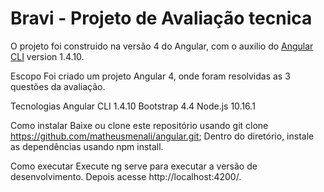 # Bravi - Projeto de Avaliação tecnica

O projeto foi construido na versão 4 do Angular, com o auxilio do [Angular CLI](https://github.com/angular/angular-cli) version 1.4.10.

Escopo
Foi criado um projeto Angular 4, onde foram resolvidas as 3 questões da avaliação.

Tecnologias
Angular CLI 1.4.10
Bootstrap 4.4
Node.js 10.16.1

Como instalar
Baixe ou clone este repositório usando git clone https://github.com/matheusmenali/angular.git;
Dentro do diretório, instale as dependências usando npm install.

Como executar
Execute ng serve para executar a versão de desenvolvimento. Depois acesse http://localhost:4200/.
